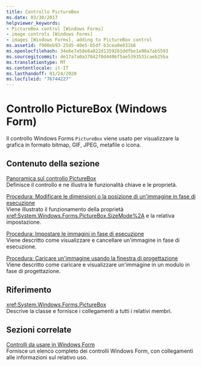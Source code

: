 ```yaml
---
title: Controllo PictureBox
ms.date: 03/30/2017
helpviewer_keywords:
- PictureBox control [Windows Forms]
- image controls [Windows Forms]
- images [Windows Forms], adding to PictureBox control
ms.assetid: f900eb93-25d5-40e5-b5df-b3cea0e831b6
ms.openlocfilehash: 34e6e7a58e8a022d1359281ddfbe1a90a7ab5593
ms.sourcegitcommit: de17a7a0a37042f0d4406f5ae5393531caeb25ba
ms.translationtype: MT
ms.contentlocale: it-IT
ms.lasthandoff: 01/24/2020
ms.locfileid: "76744227"
---
```

# <a name="picturebox-control-windows-forms"></a>Controllo PictureBox (Windows Form)
Il controllo Windows Forms `PictureBox` viene usato per visualizzare la grafica in formato bitmap, GIF, JPEG, metafile o icona.  
  
## <a name="in-this-section"></a>Contenuto della sezione  
 [Panoramica sul controllo PictureBox](picturebox-control-overview-windows-forms.md)  
 Definisce il controllo e ne illustra le funzionalità chiave e le proprietà.  
  
 [Procedura: Modificare le dimensioni o la posizione di un'immagine in fase di esecuzione](how-to-modify-the-size-or-placement-of-a-picture-at-run-time-windows-forms.md)  
 Viene illustrato il funzionamento della proprietà <xref:System.Windows.Forms.PictureBox.SizeMode%2A> e la relativa impostazione.  
  
 [Procedura: Impostare le immagini in fase di esecuzione](how-to-set-pictures-at-run-time-windows-forms.md)  
 Viene descritto come visualizzare e cancellare un'immagine in fase di esecuzione.  
  
 [Procedura: Caricare un'immagine usando la finestra di progettazione](how-to-load-a-picture-using-the-designer-windows-forms.md)  
 Viene descritto come caricare e visualizzare un'immagine in un modulo in fase di progettazione.  
  
## <a name="reference"></a>Riferimento  
 <xref:System.Windows.Forms.PictureBox>  
 Descrive la classe e fornisce i collegamenti a tutti i relativi membri.  
  
## <a name="related-sections"></a>Sezioni correlate  
 [Controlli da usare in Windows Form](controls-to-use-on-windows-forms.md)  
 Fornisce un elenco completo dei controlli Windows Form, con collegamenti alle informazioni sul relativo uso.
